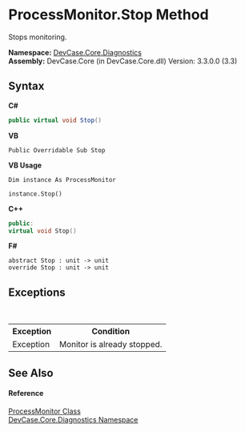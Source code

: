 # ProcessMonitor.Stop Method 
 

Stops monitoring.

**Namespace:**&nbsp;<a href="N_DevCase_Core_Diagnostics">DevCase.Core.Diagnostics</a><br />**Assembly:**&nbsp;DevCase.Core (in DevCase.Core.dll) Version: 3.3.0.0 (3.3)

## Syntax

**C#**<br />
``` C#
public virtual void Stop()
```

**VB**<br />
``` VB
Public Overridable Sub Stop
```

**VB Usage**<br />
``` VB Usage
Dim instance As ProcessMonitor

instance.Stop()
```

**C++**<br />
``` C++
public:
virtual void Stop()
```

**F#**<br />
``` F#
abstract Stop : unit -> unit 
override Stop : unit -> unit 
```


## Exceptions
&nbsp;<table><tr><th>Exception</th><th>Condition</th></tr><tr><td>Exception</td><td>Monitor is already stopped.</td></tr></table>

## See Also


#### Reference
<a href="T_DevCase_Core_Diagnostics_ProcessMonitor">ProcessMonitor Class</a><br /><a href="N_DevCase_Core_Diagnostics">DevCase.Core.Diagnostics Namespace</a><br />